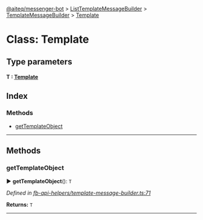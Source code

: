 [@aiteq/messenger-bot](../README.md) > [ListTemplateMessageBuilder](../classes/listtemplatemessagebuilder.md) > [TemplateMessageBuilder](../modules/listtemplatemessagebuilder.templatemessagebuilder.md) > [Template](../classes/listtemplatemessagebuilder.templatemessagebuilder.template.md)



# Class: Template

## Type parameters
#### T :  [Template](../modules/send.md#template)
## Index

### Methods

* [getTemplateObject](listtemplatemessagebuilder.templatemessagebuilder.template.md#gettemplateobject)



---
## Methods
<a id="gettemplateobject"></a>

###  getTemplateObject

► **getTemplateObject**(): `T`




*Defined in [fb-api-helpers/template-message-builder.ts:71](https://github.com/aiteq/messenger-bot/blob/a540dbb/src/fb-api-helpers/template-message-builder.ts#L71)*





**Returns:** `T`





___


